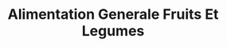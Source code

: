 ---
title: "Alimentation Generale Fruits Et Legumes"
url: /stains/alimentation-generale-fruits-et-legumes/
shop: Lebensmittel
---